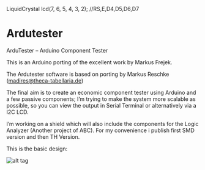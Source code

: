 ﻿ LiquidCrystal lcd(7, 6, 5, 4, 3, 2);           //RS,E,D4,D5,D6,D7

# Ardutester
ArduTester – Arduino Component Tester

This is an Arduino porting of the excellent work by Markus Frejek.

The Ardutester software is based on porting by Markus Reschke (madires@theca-tabellaria.de)

The final aim is to create an economic component tester using Arduino and a few passive components; 
I’m trying to make the system more scalable as possible, so you can view the output in Serial Terminal or alternatively via a I2C LCD.

I’m working on a shield which will also include the components for the Logic Analyzer (Another project of ABC). For my convenience i publish first SMD version and then TH Version.

This is the basic design:

![alt tag](https://github.com/kr4fty/Ardutester/blob/master/disp35e1.png)
